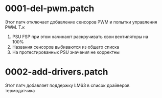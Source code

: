 # 0001-del-pwm.patch
Этот патч отключает добавление сенсоров PWM и попытки управления PWM. Т.к

1. PSU FSP при этом начинают раскручивать свои вентиляторы на 100%
2. Названия сенсоров выбиваются из общего списка
3. На протестированных PSU значения не корректны

# 0002-add-drivers.patch
Этот патч добавляет поддержку LM63 в список драйверов термодатчика
